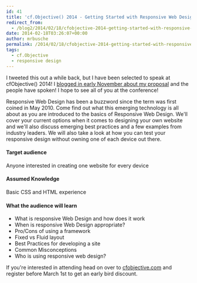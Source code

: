 ```yaml
---
id: 41
title: 'cf.Objective() 2014 - Getting Started with Responsive Web Design'
redirect_from:
  - /blog2/2014/02/18/cfobjective-2014-getting-started-with-responsive-web-design/
date: 2014-02-18T03:26:07+00:00
author: mrbusche
permalink: /2014/02/18/cfobjective-2014-getting-started-with-responsive-web-design/
tags:
  - cf.Objective
  - responsive design
---
```


I tweeted this out a while back, but I have been selected to speak at cfObjective() 2014! I [blogged in early November about my proposal](https://mrbusche.com/2013/11/03/cfobjective-proposal-getting-started-with-responsive-web-design/) and the people have spoken! I hope to see all of you at the conference!

Responsive Web Design has been a buzzword since the term was first coined in May 2010. Come find out what this emerging technology is all about as you are introduced to the basics of Responsive Web Design. We'll cover your current options when it comes to designing your own website and we'll also discuss emerging best practices and a few examples from industry leaders. We will also take a look at how you can test your responsive design without owning one of each device out there.

#### Target audience

Anyone interested in creating one website for every device

#### Assumed Knowledge

Basic CSS and HTML experience

#### What the audience will learn

- What is responsive Web Design and how does it work
- When is responsive Web Design appropriate?
- Pro/Cons of using a framework
- Fixed vs Fluid layout
- Best Practices for developing a site
- Common Misconceptions
- Who is using responsive web design?

If you're interested in attending head on over to [cfobjective.com](https://www.cfobjective.com/) and register before March 1st to get an early bird discount.
